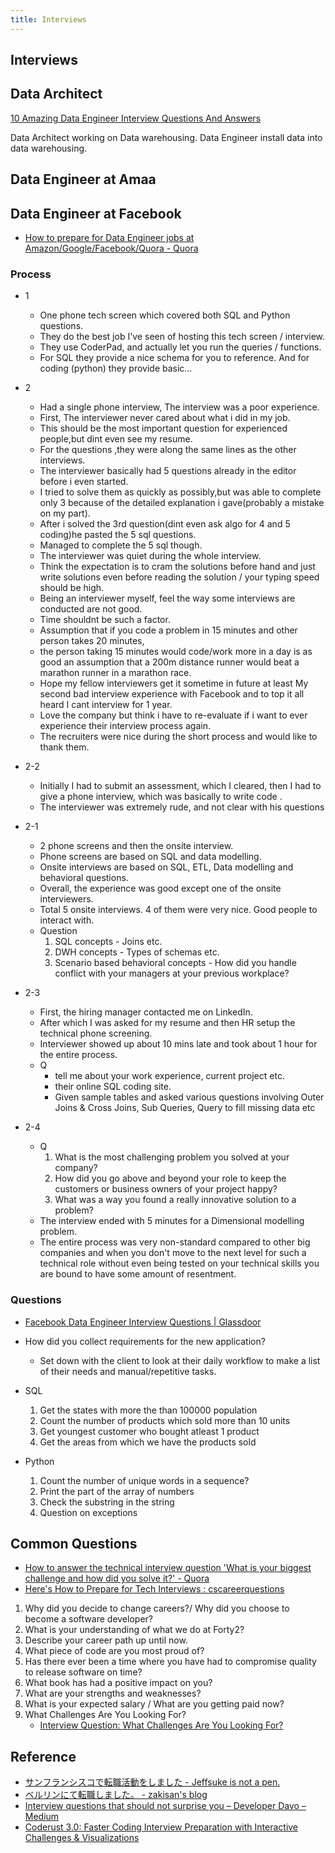 ```yaml
---
title: Interviews
---
```


## Interviews

## Data Architect
[10 Amazing Data Engineer Interview Questions And Answers](https://www.educba.com/data-engineer-interview-questions/)

Data Architect working on Data warehousing.
Data Engineer install data into data warehousing.

## Data Engineer at Amaa

## Data Engineer at Facebook
* [How to prepare for Data Engineer jobs at Amazon/Google/Facebook/Quora \- Quora](https://www.quora.com/How-do-I-prepare-for-Data-Engineer-jobs-at-Amazon-Google-Facebook-Quora)


### Process
* 1
    * One phone tech screen which covered both SQL and Python questions.
    * They do the best job I've seen of hosting this tech screen / interview.
    * They use CoderPad, and actually let you run the queries / functions.
    * For SQL they provide a nice schema for you to reference. And for coding (python) they provide basic… 

* 2
    * Had a single phone interview, The interview was a poor experience.
    * First, The interviewer never cared about what i did in my job.
    * This should be the most important question for experienced people,but dint even see my resume.
    * For the questions ,they were along the same lines as the other interviews.
    * The interviewer basically had 5 questions already in the editor before i even started.
    * I tried to solve them as quickly as possibly,but was able to complete only 3 because of the detailed explanation i gave(probably a mistake on my part).
    * After i solved the 3rd question(dint even ask algo for 4 and 5 coding)he pasted the 5 sql questions.
    * Managed to complete the 5 sql though.
    * The interviewer was quiet during the whole interview.
    * Think the expectation is to cram the solutions before hand and just write solutions even before reading the solution / your typing speed should be high.
    * Being an interviewer myself, feel the way some interviews are conducted are not good.
    * Time shouldnt be such a factor.
    * Assumption that if you code a problem in 15 minutes and other person takes 20 minutes,
    * the person taking 15 minutes would code/work more in a day is as good an assumption that a 200m distance runner would beat a marathon runner in a marathon race.
    * Hope my fellow interviewers get it sometime in future at least My second bad interview experience with Facebook and to top it all heard I cant interview for 1 year.
    * Love the company but think i have to re-evaluate if i want to ever experience their interview process again.
    * The recruiters were nice during the short process and would like to thank them.


* 2-2
    * Initially I had to submit an assessment, which I cleared, then I had to give a phone interview, which was basically to write code .
    * The interviewer was extremely rude, and not clear with his questions
* 2-1
    * 2 phone screens and then the onsite interview.
    * Phone screens are based on SQL and data modelling.
    * Onsite interviews are based on SQL, ETL, Data modelling and behavioral questions.
    * Overall, the experience was good except one of the onsite interviewers.
    * Total 5 onsite interviews. 4 of them were very nice. Good people to interact with.
    * Question
        1. SQL concepts - Joins etc.
        2. DWH concepts - Types of schemas etc.
        3. Scenario based behavioral concepts - How did you handle conflict with your managers at your previous workplace?  
* 2-3
    * First, the hiring manager contacted me on LinkedIn.
    * After which I was asked for my resume and then HR setup the technical phone screening.
    * Interviewer showed up about 10 mins late and took about 1 hour for the entire process.
    * Q
        * tell me about your work experience, current project etc.
        * their online SQL coding site.
        * Given sample tables and asked various questions involving Outer Joins & Cross Joins, Sub Queries, Query to fill missing data etc  
* 2-4
    * Q
        1. What is the most challenging problem you solved at your company?
        2. How did you go above and beyond your role to keep the customers or business owners of your project happy?
        3. What was a way you found a really innovative solution to a problem?  
    * The interview ended with 5 minutes for a Dimensional modelling problem.
    * The entire process was very non-standard compared to other big companies and when you don't move to the next level for such a technical role without even being tested on your technical skills you are bound to have some amount of resentment.




### Questions
* [Facebook Data Engineer Interview Questions \| Glassdoor](https://www.glassdoor.com/Interview/Facebook-Data-Engineer-Interview-Questions-EI_IE40772.0,8_KO9,22.htm)

* How did you collect requirements for the new application?
    * Set down with the client to look at their daily workflow to make a list of their needs and manual/repetitive tasks.
* SQL
    1. Get the states with more the than 100000 population
    2. Count the number of products which sold more than 10 units
    3. Get youngest customer who bought atleast 1 product
    4. Get the areas from which we have the products sold
* Python
    1. Count the number of unique words in a sequence?
    2. Print the part of the array of numbers
    3. Check the substring in the string
    4. Question on exceptions  


## Common Questions
* [How to answer the technical interview question 'What is your biggest challenge and how did you solve it?' - Quora](https://www.quora.com/How-do-you-answer-the-technical-interview-question-What-is-your-biggest-challenge-and-how-did-you-solve-it)
* [Here's How to Prepare for Tech Interviews : cscareerquestions](https://www.reddit.com/r/cscareerquestions/comments/1jov24/heres_how_to_prepare_for_tech_interviews/)

1. Why did you decide to change careers?/ Why did you choose to become a software developer?
2. What is your understanding of what we do at Forty2?
3. Describe your career path up until now. 
4. What piece of code are you most proud of?
5. Has there ever been a time where you have had to compromise quality to release software on time?
6. What book has had a positive impact on you? 
7. What are your strengths and weaknesses? 
8. What is your expected salary / What are you getting paid now?
9. What Challenges Are You Looking For?
    * [Interview Question: What Challenges Are You Looking For?](https://www.thebalancecareers.com/what-challenges-looking-for-2061250)

## Reference
* [サンフランシスコで転職活動をしました - Jeffsuke is not a pen.](http://jeffsuke.hatenablog.com/entry/2017/04/30/062502)
* [ベルリンにて転職しました。 - zakisan's blog](http://kenzan100.hatenadiary.jp/entry/2016/12/01/044603)
* [Interview questions that should not surprise you – Developer Davo – Medium](https://medium.com/@developerdavo/interview-questions-that-should-not-surprise-you-2ffed3f7d1b6)
* [Coderust 3.0: Faster Coding Interview Preparation with Interactive Challenges & Visualizations](https://www.educative.io/collection/5642554087309312/5679846214598656)
